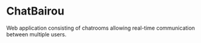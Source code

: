 # ChatBairou
Web application consisting of chatrooms allowing real-time communication between multiple users.
